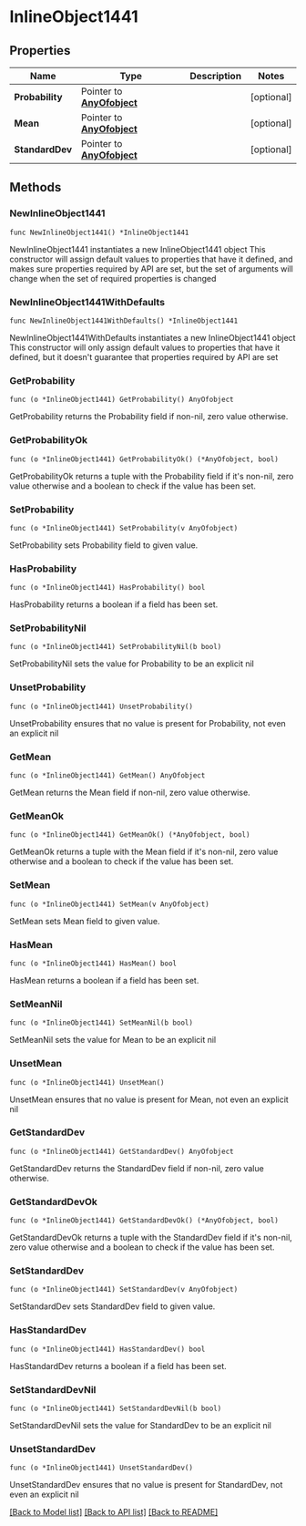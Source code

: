# InlineObject1441

## Properties

Name | Type | Description | Notes
------------ | ------------- | ------------- | -------------
**Probability** | Pointer to [**AnyOfobject**](anyOf&lt;object&gt;.md) |  | [optional] 
**Mean** | Pointer to [**AnyOfobject**](anyOf&lt;object&gt;.md) |  | [optional] 
**StandardDev** | Pointer to [**AnyOfobject**](anyOf&lt;object&gt;.md) |  | [optional] 

## Methods

### NewInlineObject1441

`func NewInlineObject1441() *InlineObject1441`

NewInlineObject1441 instantiates a new InlineObject1441 object
This constructor will assign default values to properties that have it defined,
and makes sure properties required by API are set, but the set of arguments
will change when the set of required properties is changed

### NewInlineObject1441WithDefaults

`func NewInlineObject1441WithDefaults() *InlineObject1441`

NewInlineObject1441WithDefaults instantiates a new InlineObject1441 object
This constructor will only assign default values to properties that have it defined,
but it doesn't guarantee that properties required by API are set

### GetProbability

`func (o *InlineObject1441) GetProbability() AnyOfobject`

GetProbability returns the Probability field if non-nil, zero value otherwise.

### GetProbabilityOk

`func (o *InlineObject1441) GetProbabilityOk() (*AnyOfobject, bool)`

GetProbabilityOk returns a tuple with the Probability field if it's non-nil, zero value otherwise
and a boolean to check if the value has been set.

### SetProbability

`func (o *InlineObject1441) SetProbability(v AnyOfobject)`

SetProbability sets Probability field to given value.

### HasProbability

`func (o *InlineObject1441) HasProbability() bool`

HasProbability returns a boolean if a field has been set.

### SetProbabilityNil

`func (o *InlineObject1441) SetProbabilityNil(b bool)`

 SetProbabilityNil sets the value for Probability to be an explicit nil

### UnsetProbability
`func (o *InlineObject1441) UnsetProbability()`

UnsetProbability ensures that no value is present for Probability, not even an explicit nil
### GetMean

`func (o *InlineObject1441) GetMean() AnyOfobject`

GetMean returns the Mean field if non-nil, zero value otherwise.

### GetMeanOk

`func (o *InlineObject1441) GetMeanOk() (*AnyOfobject, bool)`

GetMeanOk returns a tuple with the Mean field if it's non-nil, zero value otherwise
and a boolean to check if the value has been set.

### SetMean

`func (o *InlineObject1441) SetMean(v AnyOfobject)`

SetMean sets Mean field to given value.

### HasMean

`func (o *InlineObject1441) HasMean() bool`

HasMean returns a boolean if a field has been set.

### SetMeanNil

`func (o *InlineObject1441) SetMeanNil(b bool)`

 SetMeanNil sets the value for Mean to be an explicit nil

### UnsetMean
`func (o *InlineObject1441) UnsetMean()`

UnsetMean ensures that no value is present for Mean, not even an explicit nil
### GetStandardDev

`func (o *InlineObject1441) GetStandardDev() AnyOfobject`

GetStandardDev returns the StandardDev field if non-nil, zero value otherwise.

### GetStandardDevOk

`func (o *InlineObject1441) GetStandardDevOk() (*AnyOfobject, bool)`

GetStandardDevOk returns a tuple with the StandardDev field if it's non-nil, zero value otherwise
and a boolean to check if the value has been set.

### SetStandardDev

`func (o *InlineObject1441) SetStandardDev(v AnyOfobject)`

SetStandardDev sets StandardDev field to given value.

### HasStandardDev

`func (o *InlineObject1441) HasStandardDev() bool`

HasStandardDev returns a boolean if a field has been set.

### SetStandardDevNil

`func (o *InlineObject1441) SetStandardDevNil(b bool)`

 SetStandardDevNil sets the value for StandardDev to be an explicit nil

### UnsetStandardDev
`func (o *InlineObject1441) UnsetStandardDev()`

UnsetStandardDev ensures that no value is present for StandardDev, not even an explicit nil

[[Back to Model list]](../README.md#documentation-for-models) [[Back to API list]](../README.md#documentation-for-api-endpoints) [[Back to README]](../README.md)


